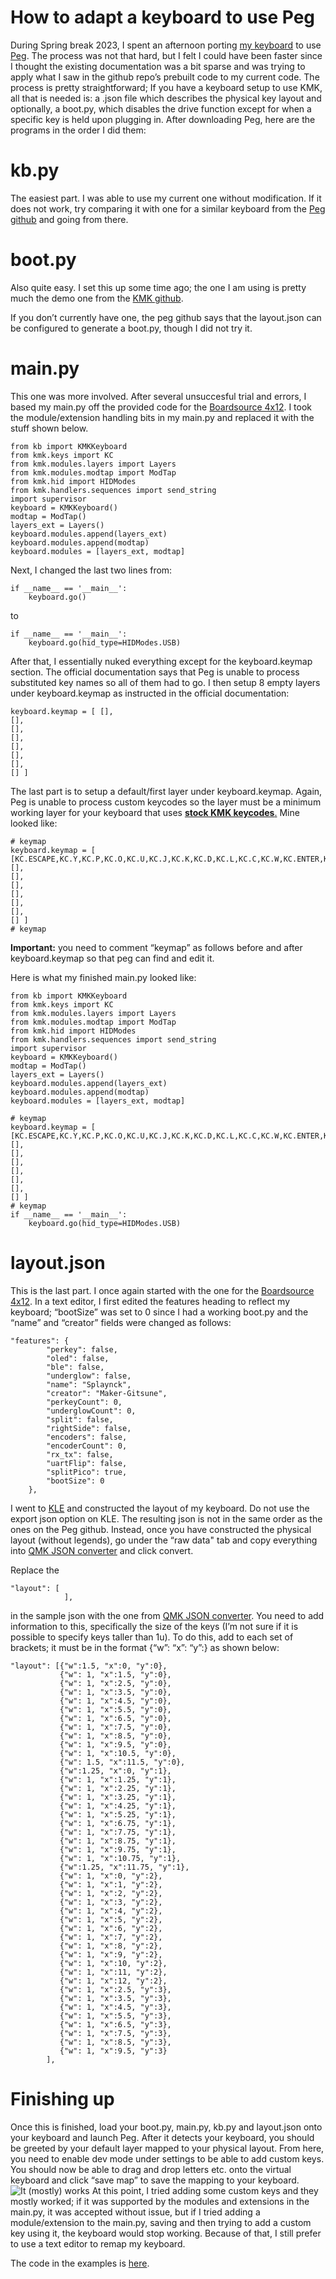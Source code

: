 # How to adapt a keyboard to use Peg
During Spring break 2023, I spent an afternoon porting [my keyboard](https://github.com/Maker-Gitsune/The-Splaynck) to use [Peg](https://peg.software/). The process was not that hard, but I felt I could have been faster since I thought the existing documentation was a bit sparse and was trying to apply what I saw in the github repo’s prebuilt code to my current code. The process is pretty straightforward; If you have a keyboard setup to use KMK, all that is needed is: a .json file which describes the physical key layout and optionally, a boot.py, which disables the drive function except for when a specific key is held upon plugging in. After downloading Peg, here are the programs in the order I did them:

# kb.py
The easiest part. I was able to use my current one without modification. If it does not work, try comparing it with one for a similar keyboard from the [Peg github](https://github.com/boardsource/pegBoards) and going from there.

# boot.py
Also quite easy. I set this up some time ago; the one I am using is pretty much the demo one from the [KMK github](https://github.com/KMKfw/kmk_firmware/blob/master/docs/en/boot.md).

If you don’t currently have one, the peg github says that the layout.json can be configured to generate a boot.py, though I did not try it.

# main.py
This one was more involved. After several unsuccesful trial and errors, I based my main.py off the provided code for the [Boardsource 4x12](https://github.com/boardsource/pegBoards/tree/main/keyboards/Boardsource-4x12-blok). I took the module/extension handling bits in my main.py and replaced it with the stuff shown below.

    from kb import KMKKeyboard
    from kmk.keys import KC
    from kmk.modules.layers import Layers
    from kmk.modules.modtap import ModTap
    from kmk.hid import HIDModes
    from kmk.handlers.sequences import send_string
    import supervisor
    keyboard = KMKKeyboard()
    modtap = ModTap()
    layers_ext = Layers()
    keyboard.modules.append(layers_ext)
    keyboard.modules.append(modtap)
    keyboard.modules = [layers_ext, modtap]

Next, I changed the last two lines from:

    if __name__ == '__main__':
        keyboard.go()

to

    if __name__ == '__main__': 
        keyboard.go(hid_type=HIDModes.USB)

After that, I essentially nuked everything except for the keyboard.keymap section. The official documentation says that Peg is unable to process substituted key names so all of them had to go. I then setup 8 empty layers under keyboard.keymap as instructed in the official documentation:

    keyboard.keymap = [ [], 
    [], 
    [], 
    [], 
    [], 
    [], 
    [], 
    [] ]

The last part is to setup a default/first layer under keyboard.keymap. Again, Peg is unable to process custom keycodes so the layer must be a minimum working layer for your keyboard that uses [**stock KMK keycodes**.](https://github.com/KMKfw/kmk_firmware/blob/master/docs/en/keycodes.md) Mine looked like:

    # keymap
    keyboard.keymap = [ [KC.ESCAPE,KC.Y,KC.P,KC.O,KC.U,KC.J,KC.K,KC.D,KC.L,KC.C,KC.W,KC.ENTER,KC.TAB,KC.I,KC.N,KC.E,KC.A,KC.COMMA,KC.M,KC.H,KC.T,KC.S,KC.R,KC.TAB,KC.CAPSLOCK,KC.Q,KC.Z,KC.SLASH,KC.DOT,KC.SCOLON,KC.F5,KC.B,KC.F,KC.G,KC.V,KC.X,KC.NO,KC.LGUI,KC.LALT,KC.DELETE,KC.RSHIFT,KC.SPC,KC.BSPC,KC.RALT,KC.RGUI], 
    [], 
    [], 
    [], 
    [], 
    [], 
    [], 
    [] ] 
    # keymap

**Important:** you need to comment “keymap” as follows before and after keyboard.keymap so that peg can find and edit it.

Here is what my finished main.py looked like:

    from kb import KMKKeyboard
    from kmk.keys import KC
    from kmk.modules.layers import Layers
    from kmk.modules.modtap import ModTap
    from kmk.hid import HIDModes
    from kmk.handlers.sequences import send_string
    import supervisor
    keyboard = KMKKeyboard()
    modtap = ModTap()
    layers_ext = Layers()
    keyboard.modules.append(layers_ext)
    keyboard.modules.append(modtap)
    keyboard.modules = [layers_ext, modtap]
    
    # keymap
    keyboard.keymap = [ [KC.ESCAPE,KC.Y,KC.P,KC.O,KC.U,KC.J,KC.K,KC.D,KC.L,KC.C,KC.W,KC.ENTER,KC.TAB,KC.I,KC.N,KC.E,KC.A,KC.COMMA,KC.M,KC.H,KC.T,KC.S,KC.R,KC.TAB,KC.CAPSLOCK,KC.Q,KC.Z,KC.SLASH,KC.DOT,KC.SCOLON,KC.F5,KC.B,KC.F,KC.G,KC.V,KC.X,KC.NO,KC.LGUI,KC.LALT,KC.DELETE,KC.RSHIFT,KC.SPC,KC.BSPC,KC.RALT,KC.RGUI,KC.NO], 
    [], 
    [], 
    [], 
    [], 
    [], 
    [], 
    [] ] 
    # keymap
    if __name__ == '__main__': 
        keyboard.go(hid_type=HIDModes.USB)

# layout.json
This is the last part. I once again started with the one for the [Boardsource 4x12](https://github.com/boardsource/pegBoards/tree/main/keyboards/Boardsource-4x12-blok). In a text editor, I first edited the features heading to reflect my keyboard; “bootSize” was set to 0 since I had a working boot.py and the “name” and “creator” fields were changed as follows:

    "features": {
            "perkey": false,
            "oled": false,
            "ble": false,
            "underglow": false,
            "name": "Splaynck",
            "creator": "Maker-Gitsune",
            "perkeyCount": 0,
            "underglowCount": 0,
            "split": false,
            "rightSide": false,
            "encoders": false,
            "encoderCount": 0,
            "rx_tx": false,
            "uartFlip": false,
            "splitPico": true,
            "bootSize": 0
        },

I went to [KLE](http://www.keyboard-layout-editor.com/) and constructed the layout of my keyboard. Do not use the export json option on KLE. The resulting json is not in the same order as the ones on the Peg github. Instead, once you have constructed the physical layout (without legends), go under the “raw data" tab and copy everything into [QMK JSON converter](https://qmk.fm/converter/) and click convert.

Replace the

    "layout": [
                ],

in the sample json with the one from [QMK JSON converter](https://qmk.fm/converter/). You need to add information to this, specifically the size of the keys (I’m not sure if it is possible to specify keys taller than 1u). To do this, add to each set of brackets; it must be in the format {“w”: “x”: “y”:} as shown below:

    "layout": [{"w":1.5, "x":0, "y":0},
               {"w": 1, "x":1.5, "y":0}, 
               {"w": 1, "x":2.5, "y":0}, 
               {"w": 1, "x":3.5, "y":0}, 
               {"w": 1, "x":4.5, "y":0}, 
               {"w": 1, "x":5.5, "y":0}, 
               {"w": 1, "x":6.5, "y":0}, 
               {"w": 1, "x":7.5, "y":0}, 
               {"w": 1, "x":8.5, "y":0}, 
               {"w": 1, "x":9.5, "y":0}, 
               {"w": 1, "x":10.5, "y":0}, 
               {"w": 1.5, "x":11.5, "y":0}, 
               {"w":1.25, "x":0, "y":1}, 
               {"w": 1, "x":1.25, "y":1}, 
               {"w": 1, "x":2.25, "y":1}, 
               {"w": 1, "x":3.25, "y":1}, 
               {"w": 1, "x":4.25, "y":1}, 
               {"w": 1, "x":5.25, "y":1}, 
               {"w": 1, "x":6.75, "y":1}, 
               {"w": 1, "x":7.75, "y":1}, 
               {"w": 1, "x":8.75, "y":1}, 
               {"w": 1, "x":9.75, "y":1}, 
               {"w": 1, "x":10.75, "y":1}, 
               {"w":1.25, "x":11.75, "y":1}, 
               {"w": 1, "x":0, "y":2}, 
               {"w": 1, "x":1, "y":2}, 
               {"w": 1, "x":2, "y":2}, 
               {"w": 1, "x":3, "y":2}, 
               {"w": 1, "x":4, "y":2}, 
               {"w": 1, "x":5, "y":2}, 
               {"w": 1, "x":6, "y":2}, 
               {"w": 1, "x":7, "y":2}, 
               {"w": 1, "x":8, "y":2}, 
               {"w": 1, "x":9, "y":2}, 
               {"w": 1, "x":10, "y":2},
               {"w": 1, "x":11, "y":2}, 
               {"w": 1, "x":12, "y":2}, 
               {"w": 1, "x":2.5, "y":3}, 
               {"w": 1, "x":3.5, "y":3}, 
               {"w": 1, "x":4.5, "y":3}, 
               {"w": 1, "x":5.5, "y":3}, 
               {"w": 1, "x":6.5, "y":3}, 
               {"w": 1, "x":7.5, "y":3}, 
               {"w": 1, "x":8.5, "y":3}, 
               {"w": 1, "x":9.5, "y":3}
            ],
#  Finishing up
Once this is finished, load your boot.py, main.py, kb.py and layout.json onto your keyboard and launch Peg. After it detects your keyboard, you should be greeted by your default layer mapped to your physical layout. From here, you need to enable dev mode under settings to be able to add custom keys.  You should now be able to drag and drop letters etc. onto the virtual keyboard and click “save map” to save the mapping to your keyboard.
![It (mostly) works](/images/mostly_working.png)
At this point, I tried adding some custom keys and they mostly worked; if it was supported by the modules and extensions in the main.py, it was accepted without issue, but if I tried adding a module/extension to the main.py, saving and then trying to add a custom key using it, the keyboard would stop working. Because of that, I still prefer to use a text editor to remap my keyboard.

The code in the examples is [here](https://github.com/Maker-Gitsune/The-Splaynck/tree/main/Splaynck%20code/Peg%20stuff).
